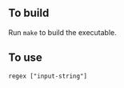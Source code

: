 To build
--------

Run ```make``` to build the executable.

To use
------

```
regex ["input-string"]
```
